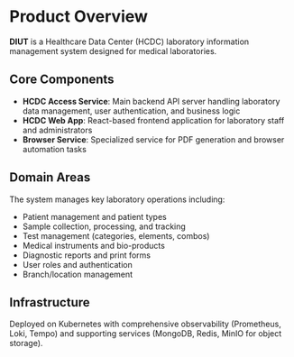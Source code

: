 # Product Overview

**DIUT** is a Healthcare Data Center (HCDC) laboratory information management system designed for medical laboratories.

## Core Components

- **HCDC Access Service**: Main backend API server handling laboratory data management, user authentication, and business logic
- **HCDC Web App**: React-based frontend application for laboratory staff and administrators
- **Browser Service**: Specialized service for PDF generation and browser automation tasks

## Domain Areas

The system manages key laboratory operations including:
- Patient management and patient types
- Sample collection, processing, and tracking
- Test management (categories, elements, combos)
- Medical instruments and bio-products
- Diagnostic reports and print forms
- User roles and authentication
- Branch/location management

## Infrastructure

Deployed on Kubernetes with comprehensive observability (Prometheus, Loki, Tempo) and supporting services (MongoDB, Redis, MinIO for object storage).